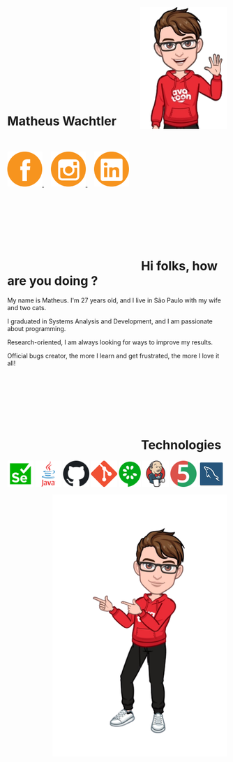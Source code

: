 <img align="right" width="200px" src="assets/avatar/helloAvatar.png" style="max-width: 100%;">

<br><br>

<div dir="auto">
 
<h1 align="left"><a><svg> </svg></a>Matheus Wachtler</h1>
  <br><br>
  <a href="https://www.facebook.com/matheus.wachtler.9" rel="nofollow">
    <img width="80px" src="assets/logos/facebookLogo.png" alt="facebook" style="max-width: 100%;">
  </a>
&nbsp &nbsp 
  <a href="https://www.instagram.com/_mathwachtler/" rel="nofollow">
    <img width="80px" src="assets/logos/instagramLogo.png" alt="Instagram" style="max-width: 100%;">
  </a>
&nbsp &nbsp 
  <a href="https://www.linkedin.com/in/matheus-wachtler-a9a92911a/" rel="nofollow">
    <img width="80px" src="assets/logos/linkedInLogo.png" alt="linkedin" style="max-width: 100%;">
  </a>
</div>

<h1 align="left"><a><svg> </svg></a> Hi folks, how are you doing ? </h1>

My name is Matheus. I'm 27 years old, and I live in São Paulo with my wife and two cats.

I graduated in Systems Analysis and Development, and I am passionate about programming.

Research-oriented, I am always looking for ways to improve my results.

Official bugs creator, the more I learn and get frustrated, the more I love it all!

<h1 align="left"><a><svg> </svg></a> Technologies </h1>

<code><a target="_blank" href="https://www.selenium.dev/documentation/webdriver/"><img width="60px" src="assets/technologies/seleniumIcon.png" title="Selenium" style="max-width: 100%;"></a></code>
<code><a target="_blank" href="https://www.java.com/en/"><img width="60x" src="assets/technologies/javaIcon.png" title="java" style="max-width: 100%;"></a></code>
<code><a target="_blank" href="https://github.com/"><img width="60px" src="assets/technologies/githubIcon.png" title="github" style="max-width: 100%;"></a></code>
<code><a target="_blank" href="https://git-scm.com/"><img width="60px" src="assets/technologies/gitIcon.png" title="git" style="max-width: 100%;"></a></code>
<code><a target="_blank" href="https://cucumber.io/"><img width="50px" src="assets/technologies/cucumberIcon.png" title="cucumber" style="max-width: 100%;"></a></code>
<code><a target="_blank" href="https://www.jenkins.io/"><img width="60px" src="assets/technologies/jenkinsIcon.png" title="jenkins" style="max-width: 100%;"></a></code>
<code><a target="_blank" href="https://junit.org/junit5/"><img width="60px" src="assets/technologies/junit5Icon.png" title="junit5" style="max-width: 100%;"></a></code>
<code><a target="_blank" href="https://www.mysql.com/"><img width="60px" src="assets/technologies/mySqlIcon.png" title="mysql" style="max-width: 100%;"></a></code>

<img align="right" width="400px" src="assets/avatar/bodyAvatar.png" style="max-width: 100%;">
